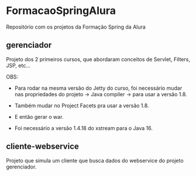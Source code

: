 # FormacaoSpringAlura
Repositório com os projetos da Formação Spring da Alura

## gerenciador
Projeto dos 2 primeiros cursos, que abordaram conceitos de Servlet, Filters, JSP, etc...

OBS: 

* Para rodar na mesma versão do Jetty do curso, foi necessário mudar nas propriedades do projeto -> Java compiler -> para usar a versão 1.8.
* Também mudar no Project Facets pra usar a versão 1.8.
* E então gerar o war.

* Foi necessário a versão 1.4.18 do xstream para o Java 16.

## cliente-webservice
Projeto que simula um cliente que busca dados do webservice do projeto gerenciador.
